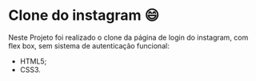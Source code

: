# Clone do instagram  :smile:

Neste Projeto foi realizado o clone da página de login do instagram, com flex box, sem sistema de autenticação funcional:

* HTML5;
* CSS3.
